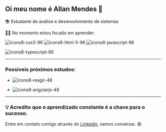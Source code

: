 ## Oi meu nome é Allan Mendes  👋

📚 Estudante de análise e desenvolvimento de sistemas

👨‍🎓 No momento estou focado em aprender:

![icons8-css3-96](https://github.com/allan516/allan516/assets/79980519/ec551263-5df9-4d74-9b7d-f87d233c9155) ![icons8-html-5-96](https://github.com/allan516/allan516/assets/79980519/bded9730-3d78-4871-a3e0-e5c3fc9ddd60) ![icons8-javascript-96](https://github.com/allan516/allan516/assets/79980519/1313c224-8d58-4bc8-98c1-626870fef52b)

![icons8-typescript-96](https://github.com/user-attachments/assets/3896d932-373f-47e7-b97d-128cf7df7338)

---

### Possíveis próximos estudos:
* ![icons8-reagir-48](https://github.com/allan516/allan516/assets/79980519/2a7542ed-a396-4aaa-94de-35962da4bcad)

*  ![icons8-angularjs-48](https://github.com/allan516/allan516/assets/79980519/ea991b28-ca43-4b3f-a42c-415e09bc93ee)

 ---

### 💡 Acredito que o aprendizado constante é a chave para o sucesso.

Entre em contato comigo através do [Linkedin](https://www.linkedin.com/in/allan-mendes-437182283/), vamos conversar. 😄

<!--
**allan516/allan516** is a ✨ _special_ ✨ repository because its `README.md` (this file) appears on your GitHub profile.

Here are some ideas to get you started:

- 🔭 I’m currently working on ...
- 🌱 I’m currently learning ...
- 👯 I’m looking to collaborate on ...
- 🤔 I’m looking for help with ...
- 💬 Ask me about ...
- 📫 How to reach me: ...
- 😄 Pronouns: ...
- ⚡ Fun fact: ...
-->


